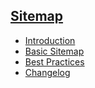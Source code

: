 ## [Sitemap]()
- [Introduction](start)
- [Basic Sitemap](basic)
- [Best Practices](best-practices)
- [Changelog](change-log)